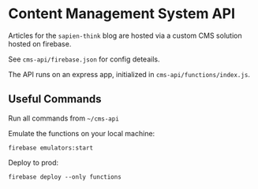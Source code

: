 # Content Management System API

Articles for the `sapien-think` blog are hosted via a custom CMS solution hosted on firebase.

See `cms-api/firebase.json` for config deteails.

The API runs on an express app, initialized in `cms-api/functions/index.js`.

## Useful Commands

Run all commands from `~/cms-api`

Emulate the functions on your local machine:

```
firebase emulators:start
```

Deploy to prod:

```
firebase deploy --only functions
```
